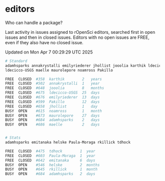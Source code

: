 # editors

Who can handle a package?

Last activity in issues assigned to rOpenSci editors, searched first in open
issues and then in closed issues. Editors with no open issues are FREE, even if
they also have no closed issue.


Updated on Mon Apr 7 00:29:29 UTC 2025

```bash
# Standard
adamhsparks annakrystalli emilyriederer jhollist jooolia karthik ldecicco
ldecicco-USGS maelle maurolepore noamross Pakillo

FREE  CLOSED  #358  karthik        2   years
FREE  CLOSED  #502  annakrystalli  1   year
FREE  CLOSED  #648  jooolia        8   months
FREE  CLOSED  #675  ldecicco-USGS  25  days
FREE  CLOSED  #676  emilyriederer  13  days
FREE  CLOSED  #599  Pakillo        12  days
FREE  CLOSED  #658  jhollist       1   day
BUSY  OPEN    #615  noamross       1   month
BUSY  OPEN    #673  maurolepore    27  days
BUSY  OPEN    #684  adamhsparks    2   days
BUSY  OPEN    #686  maelle         2   days


# Stats
adamhsparks emitanaka helske Paula-Moraga rkillick tdhock

FREE  CLOSED  #475  tdhock        1  year
FREE  CLOSED  #603  Paula-Moraga  1  year
FREE  CLOSED  #642  emitanaka     6  days
BUSY  OPEN    #546  helske        2  months
BUSY  OPEN    #645  rkillick      1  month
BUSY  OPEN    #684  adamhsparks   2  days
```
